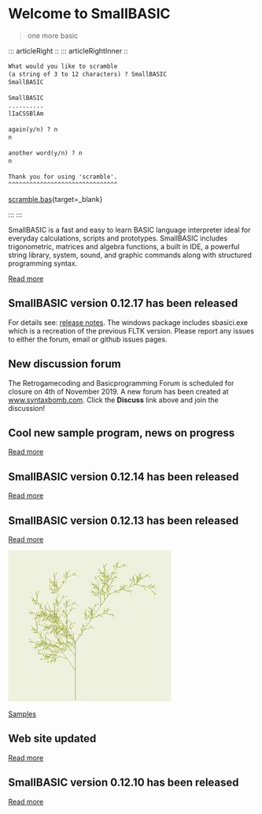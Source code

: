 # Welcome to SmallBASIC

> one more basic

::: articleRight ::
::: articleRightInner ::

```
What would you like to scramble
(a string of 3 to 12 characters) ? SmallBASIC
SmallBASIC

SmallBASIC
..........
lIaCSSBlAm

again(y/n) ? n
n

another word(y/n) ? n
n

Thank you for using 'scramble'.
^^^^^^^^^^^^^^^^^^^^^^^^^^^^^^^
```

[scramble.bas](https://raw.githubusercontent.com/smallbasic/smallbasic.samples/master/games%201/scramble.bas){target=_blank}

:::
:::

SmallBASIC is a fast and easy to learn BASIC language interpreter ideal for everyday calculations, scripts and prototypes. SmallBASIC includes trigonometric, matrices and algebra functions, a built in IDE, a powerful string library, system, sound, and graphic commands along with structured programming syntax.

[Read more](/pages/guide.html)

## SmallBASIC version 0.12.17 has been released

For details see: [release notes](https://github.com/smallbasic/SmallBASIC/releases/tag/0_12_17). The windows package includes sbasici.exe which is a recreation of the previous FLTK version. Please report any issues to either the forum, email or github issues pages.

## New discussion forum

The Retrogamecoding and Basicprogramming Forum is scheduled for closure on 4th of November 2019. A new forum has been created at www.syntaxbomb.com. Click the **Discuss** link above and join the discussion!

## Cool new sample program, news on progress

[Read more](/posts/2019-06-02.html)

## SmallBASIC version 0.12.14 has been released

[Read more](/pages/changelog.html)

## SmallBASIC version 0.12.13 has been released

[Read more](/posts/2018-09-13.html)

![](images/lsystem.png "Fun with lsystems")

[Samples](/pages/samples.html)

## Web site updated

[Read more](/posts/2018-29-03.html)

## SmallBASIC version 0.12.10 has been released

[Read more](/posts/2017-24-12-1.html)
